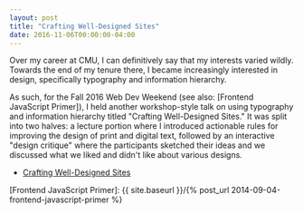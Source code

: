 ```yaml
---
layout: post
title: "Crafting Well-Designed Sites"
date: 2016-11-06T00:00:00-04:00
---
```


Over my career at CMU, I can definitively say that my interests varied wildly.
Towards the end of my tenure there, I became increasingly interested in design,
specifically typography and information hierarchy.

As such, for the Fall 2016 Web Dev Weekend (see also: [Frontend JavaScript
Primer]), I held another workshop-style talk on using typography and information
hierarchy titled "Crafting Well-Designed Sites." It was split into two halves: a
lecture portion where I introduced actionable rules for improving the design of
print and digital text, followed by an interactive "design critique" where the
participants sketched their ideas and we discussed what we liked and didn't
like about various designs.

- [Crafting Well-Designed Sites](../slides/crafting-well-designed-sites.pdf)

[Frontend JavaScript Primer]: {{ site.baseurl }}/{% post_url 2014-09-04-frontend-javascript-primer %}
